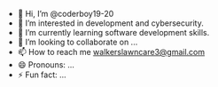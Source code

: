- 👋 Hi, I’m @coderboy19-20
- 👀 I’m interested in development and cybersecurity.
- 🌱 I’m currently learning software development skills.
- 💞️ I’m looking to collaborate on ...
- 📫 How to reach me walkerslawncare3@gmail.com
- 😄 Pronouns: ...
- ⚡ Fun fact: ...

<!---
coderboy19-20/coderboy19-20 is a ✨ special ✨ repository because its `README.md` (this file) appears on your GitHub profile.
You can click the Preview link to take a look at your changes.
--->
